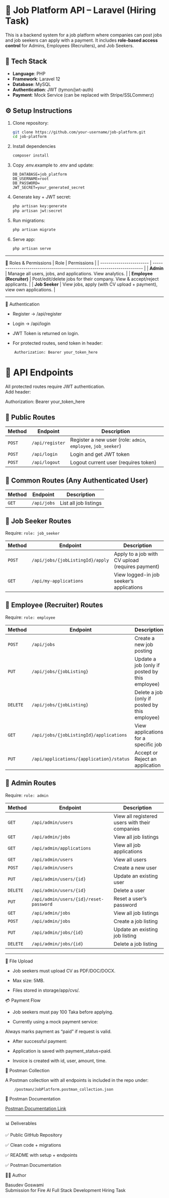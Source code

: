 # 📌 Job Platform API – Laravel (Hiring Task)

This is a backend system for a job platform where companies can post jobs and job seekers can apply with a payment. It includes **role-based access control** for Admins, Employees (Recruiters), and Job Seekers.  

## 🚀 Tech Stack
- **Language**: PHP  
- **Framework**: Laravel 12  
- **Database**: MySQL  
- **Authentication**: JWT (tymon/jwt-auth)  
- **Payment**: Mock Service (can be replaced with Stripe/SSLCommerz)  

## ⚙️ Setup Instructions

1. Clone repository:
   ```bash
   git clone https://github.com/your-username/job-platform.git
   cd job-platform
   ```
2. Install dependencies
    ```bash
    composer install
    ```
3. Copy .env.example to .env and update:
    ```env
    DB_DATABASE=job_platform
    DB_USERNAME=root
    DB_PASSWORD=
    JWT_SECRET=your_generated_secret
    ```
4. Generate key + JWT secret:
    ```bash
    php artisan key:generate
    php artisan jwt:secret
    ```
5. Run migrations:
    ```bash
    php artisan migrate
    ```
6. Serve app:
    ```bash
    php artisan serve
    ```

***

👤 Roles & Permissions
| Role                     | Permissions                                                               |
| ------------------------ | ------------------------------------------------------------------------- |
| **Admin**                | Manage all users, jobs, and applications. View analytics.                 |
| **Employee (Recruiter)** | Post/edit/delete jobs for their company. View & accept/reject applicants. |
| **Job Seeker**           | View jobs, apply (with CV upload + payment), view own applications.       |

***

🔑 Authentication

- Register → /api/register

- Login → /api/login

- JWT Token is returned on login.

- For protected routes, send token in header:
```makefile
    Authorization: Bearer your_token_here
```

# 📌 API Endpoints

All protected routes require JWT authentication.  
Add header:

Authorization: Bearer your_token_here

## 🔹 Public Routes

| Method | Endpoint        | Description                                                   |
| ------ | --------------- | ------------------------------------------------------------- |
| `POST` | `/api/register` | Register a new user (role: `admin`, `employee`, `job_seeker`) |
| `POST` | `/api/login`    | Login and get JWT token                                       |
| `POST` | `/api/logout`   | Logout current user (requires token)                          |

## 🔹 Common Routes (Any Authenticated User)

| Method | Endpoint | Description            |
| ------ | -------- | ---------------------- |
| `GET`  | `/api/jobs` | List all job listings |

## 🔹 Job Seeker Routes

Require: `role: job_seeker`  

| Method | Endpoint                       | Description                                     |
| ------ | ------------------------------ | ----------------------------------------------- |
| `POST` | `/api/jobs/{jobListingId}/apply` | Apply to a job with CV upload (requires payment) |
| `GET`  | `/api/my-applications`           | View logged-in job seeker’s applications         |

## 🔹 Employee (Recruiter) Routes

Require: `role: employee`  

| Method | Endpoint                                | Description                                  |
| ------ | --------------------------------------- | -------------------------------------------- |
| `POST` | `/api/jobs`                             | Create a new job posting                     |
| `PUT`  | `/api/jobs/{jobListing}`                | Update a job (only if posted by this employee) |
| `DELETE` | `/api/jobs/{jobListing}`              | Delete a job (only if posted by this employee) |
| `GET`  | `/api/jobs/{jobListingId}/applications` | View applications for a specific job          |
| `PUT`  | `/api/applications/{application}/status` | Accept or Reject an application               |

## 🔹 Admin Routes

Require: `role: admin`  

| Method | Endpoint              | Description                                   |
| ------ | --------------------- | --------------------------------------------- |
| `GET`  | `/api/admin/users`    | View all registered users with their companies |
| `GET`  | `/api/admin/jobs`     | View all job listings                          |
| `GET`  | `/api/admin/applications` | View all job applications                     |
| `GET`    | `/api/admin/users`      | View all users          |
| `POST`   | `/api/admin/users`      | Create a new user       |
| `PUT`    | `/api/admin/users/{id}` | Update an existing user |
| `DELETE` | `/api/admin/users/{id}` | Delete a user           |
| `PUT`    | `/api/admin/users/{id}/reset-password` | Reset a user’s password |
| `GET`    | `/api/admin/jobs`      | View all job listings          |
| `POST`   | `/api/admin/jobs`      | Create a job listing           |
| `PUT`    | `/api/admin/jobs/{id}` | Update an existing job listing |
| `DELETE` | `/api/admin/jobs/{id}` | Delete a job listing           |


---

📎 File Upload

- Job seekers must upload CV as PDF/DOC/DOCX.

- Max size: 5MB.

- Files stored in storage/app/cvs/.

💳 Payment Flow

- Job seekers must pay 100 Taka before applying.

- Currently using a mock payment service:

Always marks payment as “paid” if request is valid.

- After successful payment:

- Application is saved with payment_status=paid.

- Invoice is created with id, user, amount, time.

🧪 Postman Collection

A Postman collection with all endpoints is included in the repo under:

```bash
    /postman/JobPlatform.postman_collection.json
```

📎 Postman Documentation

[Postman Documentation Link](https://documenter.getpostman.com/view/14128827/2sB3Hrkx6L)

***

📊 Deliverables

✅ Public GitHub Repository

✅ Clean code + migrations

✅ README with setup + endpoints

✅ Postman Documentation


👨‍💻 Author

Basudev Goswami <br>
Submission for Fire AI Full Stack Development Hiring Task



